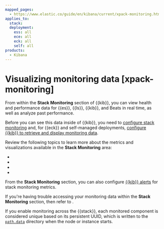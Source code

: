 ```yaml
---
mapped_pages:
  - https://www.elastic.co/guide/en/kibana/current/xpack-monitoring.html
applies_to:
  stack:
  deployment:
    ess: all
    ece: all
    eck: all
    self: all
products:
  - Kibana
---
```


# Visualizing monitoring data [xpack-monitoring]

From within the **Stack Monitoring** section of {{kib}}, you can view health and performance data for {{es}}, {{ls}}, {{kib}}, and Beats in real time, as well as analyze past performance.

Before you can see this data inside of {{kib}}, you need to [configure stack monitoring](/deploy-manage/monitor/stack-monitoring.md) and, for {{eck}} and self-managed deployments, [configure {{kib}} to retrieve and display monitoring data](/deploy-manage/monitor/stack-monitoring/kibana-monitoring-data.md).

Review the following topics to learn more about the metrics and visualizations available in the **Stack Monitoring** area:

* [](/deploy-manage/monitor/monitoring-data/elasticsearch-metrics.md)
* [](/deploy-manage/monitor/monitoring-data/kibana-page.md)
* [](/deploy-manage/monitor/monitoring-data/beats-page.md)
* [](/deploy-manage/monitor/monitoring-data/logstash-page.md)

From the **Stack Monitoring** section, you can also configure [{{kib}} alerts](/deploy-manage/monitor/monitoring-data/configure-stack-monitoring-alerts.md) for stack monitoring metrics.

If you're having trouble accessing your monitoring data within the **Stack Monitoring** section, then refer to [](/deploy-manage/monitor/monitoring-data/monitor-troubleshooting.md).

If you enable monitoring across the {{stack}}, each monitored component is considered unique based on its persistent UUID, which is written to the [`path.data`](kibana://reference/configuration-reference/general-settings.md#path-data) directory when the node or instance starts.



